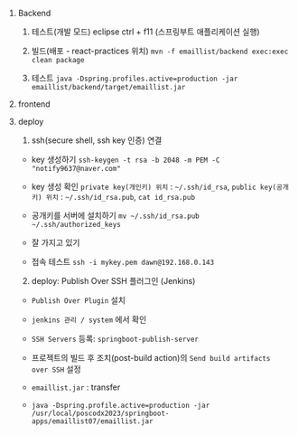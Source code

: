 1. Backend

   1. 테스트(개발 모드)
      eclipse ctrl + f11 (스프링부트 애플리케이션 실행)
   2. 빌드(배포 - react-practices 위치)
      `mvn -f emaillist/backend exec:exec clean package`

   3. 테스트
      `java -Dspring.profiles.active=production -jar emaillist/backend/target/emaillist.jar`

2. frontend

3. deploy

   1. ssh(secure shell, ssh key 인증) 연결

   - key 생성하기
     `ssh-keygen -t rsa -b 2048 -m PEM -C "notify9637@naver.com"`
   - key 생성 확인
     `private key(개인키) 위치` : `~/.ssh/id_rsa`,
     `public key(공개키) 위치` : `~/.ssh/id_rsa.pub`, `cat id_rsa.pub`
   - 공개키를 서버에 설치하기
     `mv ~/.ssh/id_rsa.pub ~/.ssh/authorized_keys`

   - 잘 가지고 있기

   - 접속 테스트
     `ssh -i mykey.pem dawn@192.168.0.143`

   2. deploy: Publish Over SSH 플러그인 (Jenkins)

   - `Publish Over Plugin` 설치
   - `jenkins 관리 / system` 에서 확인
   - `SSH Servers` 등록: `springboot-publish-server`
   - 프로젝트의 빌드 후 조치(post-build action)의 `Send build artifacts over SSH` 설정
   - `emaillist.jar` : transfer

   - `java -Dspring.profile.active=production -jar /usr/local/poscodx2023/springboot-apps/emaillist07/emaillist.jar`
